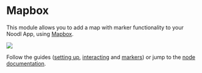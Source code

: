 # Mapbox

This module allows you to add a map with marker functionality to your Noodl App, using [Mapbox](https://www.mapbox.com/).

<div class="ndl-image-with-background">

![](/modules/mapbox/guides/using-markers/screen-3.png)

</div>

Follow the guides ([setting up](/modules/mapbox/guides/setting-up), [interacting](/modules/mapbox/guides/interacting) and [markers](/modules/mapbox/guides/using-markers)) or jump to the [node documentation](/modules/mapbox/mapbox-map.md).